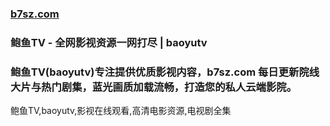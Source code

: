 ### [b7sz.com](https://www.b7sz.com/?baoyutv) 
### 鲍鱼TV - 全网影视资源一网打尽 | baoyutv
### 鲍鱼TV(baoyutv)专注提供优质影视内容，b7sz.com 每日更新院线大片与热门剧集，蓝光画质加载流畅，打造您的私人云端影院。
鲍鱼TV,baoyutv,影视在线观看,高清电影资源,电视剧全集

